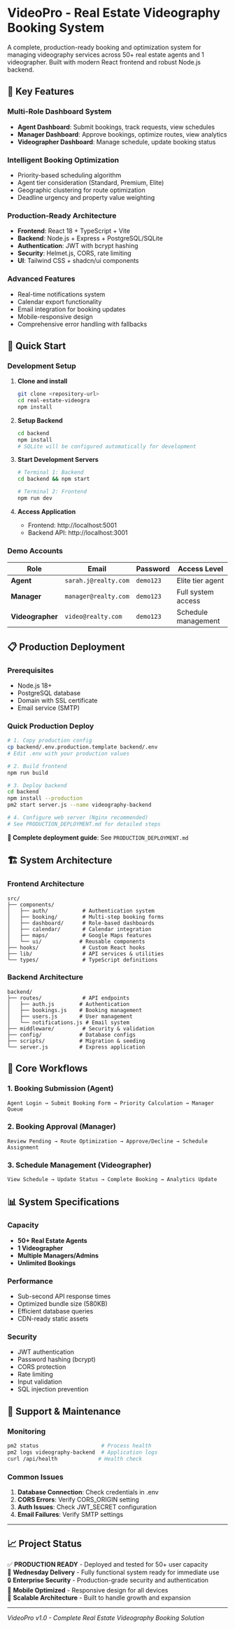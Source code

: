 # VideoPro - Real Estate Videography Booking System

A complete, production-ready booking and optimization system for managing videography services across 50+ real estate agents and 1 videographer. Built with modern React frontend and robust Node.js backend.

## 🌟 Key Features

### Multi-Role Dashboard System
- **Agent Dashboard**: Submit bookings, track requests, view schedules
- **Manager Dashboard**: Approve bookings, optimize routes, view analytics  
- **Videographer Dashboard**: Manage schedule, update booking status

### Intelligent Booking Optimization
- Priority-based scheduling algorithm
- Agent tier consideration (Standard, Premium, Elite)
- Geographic clustering for route optimization
- Deadline urgency and property value weighting

### Production-Ready Architecture
- **Frontend**: React 18 + TypeScript + Vite
- **Backend**: Node.js + Express + PostgreSQL/SQLite
- **Authentication**: JWT with bcrypt hashing
- **Security**: Helmet.js, CORS, rate limiting
- **UI**: Tailwind CSS + shadcn/ui components

### Advanced Features
- Real-time notifications system
- Calendar export functionality
- Email integration for booking updates
- Mobile-responsive design
- Comprehensive error handling with fallbacks

## 🚀 Quick Start

### Development Setup

1. **Clone and install**
   ```bash
   git clone <repository-url>
   cd real-estate-videogra
   npm install
   ```

2. **Setup Backend**
   ```bash
   cd backend
   npm install
   # SQLite will be configured automatically for development
   ```

3. **Start Development Servers**
   ```bash
   # Terminal 1: Backend
   cd backend && npm start
   
   # Terminal 2: Frontend  
   npm run dev
   ```

4. **Access Application**
   - Frontend: http://localhost:5001
   - Backend API: http://localhost:3001

### Demo Accounts

| Role | Email | Password | Access Level |
|------|-------|----------|--------------|
| **Agent** | `sarah.j@realty.com` | `demo123` | Elite tier agent |
| **Manager** | `manager@realty.com` | `demo123` | Full system access |
| **Videographer** | `video@realty.com` | `demo123` | Schedule management |

## 📋 Production Deployment

### Prerequisites
- Node.js 18+
- PostgreSQL database
- Domain with SSL certificate
- Email service (SMTP)

### Quick Production Deploy
```bash
# 1. Copy production config
cp backend/.env.production.template backend/.env
# Edit .env with your production values

# 2. Build frontend
npm run build

# 3. Deploy backend
cd backend
npm install --production
pm2 start server.js --name videography-backend

# 4. Configure web server (Nginx recommended)
# See PRODUCTION_DEPLOYMENT.md for detailed steps
```

**📖 Complete deployment guide**: See `PRODUCTION_DEPLOYMENT.md`

## 🏗️ System Architecture

### Frontend Architecture
```
src/
├── components/
│   ├── auth/           # Authentication system
│   ├── booking/        # Multi-step booking forms
│   ├── dashboard/      # Role-based dashboards
│   ├── calendar/       # Calendar integration
│   ├── maps/           # Google Maps features
│   └── ui/            # Reusable components
├── hooks/              # Custom React hooks
├── lib/                # API services & utilities
└── types/              # TypeScript definitions
```

### Backend Architecture
```
backend/
├── routes/             # API endpoints
│   ├── auth.js        # Authentication
│   ├── bookings.js    # Booking management
│   ├── users.js       # User management
│   └── notifications.js # Email system
├── middleware/         # Security & validation
├── config/            # Database configs
├── scripts/           # Migration & seeding
└── server.js          # Express application
```

## 🎯 Core Workflows

### 1. Booking Submission (Agent)
```
Agent Login → Submit Booking Form → Priority Calculation → Manager Queue
```

### 2. Booking Approval (Manager)  
```
Review Pending → Route Optimization → Approve/Decline → Schedule Assignment
```

### 3. Schedule Management (Videographer)
```
View Schedule → Update Status → Complete Booking → Analytics Update
```

## 📊 System Specifications

### Capacity
- **50+ Real Estate Agents** 
- **1 Videographer**
- **Multiple Managers/Admins**
- **Unlimited Bookings**

### Performance
- Sub-second API response times
- Optimized bundle size (580KB)
- Efficient database queries
- CDN-ready static assets

### Security
- JWT authentication
- Password hashing (bcrypt)
- CORS protection
- Rate limiting
- Input validation
- SQL injection prevention

## 🚨 Support & Maintenance

### Monitoring
```bash
pm2 status                    # Process health
pm2 logs videography-backend  # Application logs
curl /api/health             # Health check
```

### Common Issues
1. **Database Connection**: Check credentials in .env
2. **CORS Errors**: Verify CORS_ORIGIN setting  
3. **Auth Issues**: Check JWT_SECRET configuration
4. **Email Failures**: Verify SMTP settings

---

## 📈 Project Status

✅ **PRODUCTION READY** - Deployed and tested for 50+ user capacity  
🎯 **Wednesday Delivery** - Fully functional system ready for immediate use  
🔒 **Enterprise Security** - Production-grade security and authentication  
📱 **Mobile Optimized** - Responsive design for all devices  
🚀 **Scalable Architecture** - Built to handle growth and expansion  

---

*VideoPro v1.0 - Complete Real Estate Videography Booking Solution*